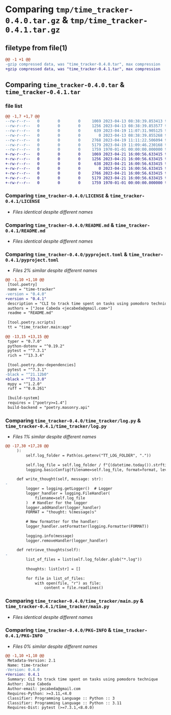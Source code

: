 # Comparing `tmp/time_tracker-0.4.0.tar.gz` & `tmp/time_tracker-0.4.1.tar.gz`

## filetype from file(1)

```diff
@@ -1 +1 @@
-gzip compressed data, was "time_tracker-0.4.0.tar", max compression
+gzip compressed data, was "time_tracker-0.4.1.tar", max compression
```

## Comparing `time_tracker-0.4.0.tar` & `time_tracker-0.4.1.tar`

### file list

```diff
@@ -1,7 +1,7 @@
--rw-r--r--   0        0        0     1069 2023-04-13 08:38:39.853413 time_tracker-0.4.0/LICENSE
--rw-r--r--   0        0        0     1256 2023-04-13 08:38:39.853577 time_tracker-0.4.0/README.md
--rw-r--r--   0        0        0      639 2023-04-19 11:07:31.905125 time_tracker-0.4.0/pyproject.toml
--rw-r--r--   0        0        0        0 2023-04-13 08:38:39.855268 time_tracker-0.4.0/time_tracker/__init__.py
--rw-r--r--   0        0        0     2768 2023-04-19 11:11:22.506094 time_tracker-0.4.0/time_tracker/log.py
--rw-r--r--   0        0        0     5179 2023-04-19 11:09:46.230168 time_tracker-0.4.0/time_tracker/main.py
--rw-r--r--   0        0        0     1759 1970-01-01 00:00:00.000000 time_tracker-0.4.0/PKG-INFO
+-rw-r--r--   0        0        0     1069 2023-04-21 16:00:56.633415 time_tracker-0.4.1/LICENSE
+-rw-r--r--   0        0        0     1256 2023-04-21 16:00:56.633415 time_tracker-0.4.1/README.md
+-rw-r--r--   0        0        0      638 2023-04-21 16:00:56.633415 time_tracker-0.4.1/pyproject.toml
+-rw-r--r--   0        0        0        0 2023-04-21 16:00:56.633415 time_tracker-0.4.1/time_tracker/__init__.py
+-rw-r--r--   0        0        0     2766 2023-04-21 16:00:56.633415 time_tracker-0.4.1/time_tracker/log.py
+-rw-r--r--   0        0        0     5179 2023-04-21 16:00:56.633415 time_tracker-0.4.1/time_tracker/main.py
+-rw-r--r--   0        0        0     1759 1970-01-01 00:00:00.000000 time_tracker-0.4.1/PKG-INFO
```

### Comparing `time_tracker-0.4.0/LICENSE` & `time_tracker-0.4.1/LICENSE`

 * *Files identical despite different names*

### Comparing `time_tracker-0.4.0/README.md` & `time_tracker-0.4.1/README.md`

 * *Files identical despite different names*

### Comparing `time_tracker-0.4.0/pyproject.toml` & `time_tracker-0.4.1/pyproject.toml`

 * *Files 2% similar despite different names*

```diff
@@ -1,10 +1,10 @@
 [tool.poetry]
 name = "time-tracker"
-version = "0.4.0"
+version = "0.4.1"
 description = "CLI to track time spent on tasks using pomodoro technique"
 authors = ["Jose Cabeda <jecabeda@gmail.com>"]
 readme = "README.md"
 
 [tool.poetry.scripts]
 tt = "time_tracker.main:app"
 
@@ -13,15 +13,15 @@
 typer = "0.7.0"
 python-dotenv = "^0.19.2"
 pytest = "^7.3.1"
 rich = "^13.3.4"
 
 [tool.poetry.dev-dependencies]
 pytest = "^7.3.1"
-black = "^21.12b0"
+black = "^23.3.0"
 mypy = "^1.2.0"
 ruff = "^0.0.261"
 
 [build-system]
 requires = ["poetry>=1.4"]
 build-backend = "poetry.masonry.api"
```

### Comparing `time_tracker-0.4.0/time_tracker/log.py` & `time_tracker-0.4.1/time_tracker/log.py`

 * *Files 1% similar despite different names*

```diff
@@ -17,30 +17,28 @@
     ):
         self.log_folder = Path(os.getenv("TT_LOG_FOLDER", "."))
 
         self.log_file = self.log_folder / f"{(datetime.today()).strftime('%Y%m%d')}.log"
         logging.basicConfig(filename=self.log_file, format=format, level=logging.INFO)
 
     def write_thought(self, message: str):
-
         logger = logging.getLogger()  # Logger
         logger_handler = logging.FileHandler(
             filename=self.log_file
         )  # Handler for the logger
         logger.addHandler(logger_handler)
         FORMAT = "thought: %(message)s"
 
         # New formatter for the handler:
         logger_handler.setFormatter(logging.Formatter(FORMAT))
 
         logging.info(message)
         logger.removeHandler(logger_handler)
 
     def retrieve_thoughts(self):
-
         list_of_files = list(self.log_folder.glob("*.log"))
 
         thoughts: list[str] = []
 
         for file in list_of_files:
             with open(file, "r") as file:
                 content = file.readlines()
```

### Comparing `time_tracker-0.4.0/time_tracker/main.py` & `time_tracker-0.4.1/time_tracker/main.py`

 * *Files identical despite different names*

### Comparing `time_tracker-0.4.0/PKG-INFO` & `time_tracker-0.4.1/PKG-INFO`

 * *Files 0% similar despite different names*

```diff
@@ -1,10 +1,10 @@
 Metadata-Version: 2.1
 Name: time-tracker
-Version: 0.4.0
+Version: 0.4.1
 Summary: CLI to track time spent on tasks using pomodoro technique
 Author: Jose Cabeda
 Author-email: jecabeda@gmail.com
 Requires-Python: >=3.11,<4.0
 Classifier: Programming Language :: Python :: 3
 Classifier: Programming Language :: Python :: 3.11
 Requires-Dist: pytest (>=7.3.1,<8.0.0)
```

